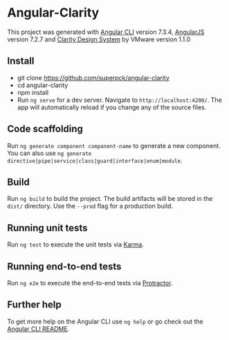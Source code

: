 # Angular-Clarity

This project was generated with [Angular CLI](https://github.com/angular/angular-cli) version 7.3.4, [AngularJS](https://angular.io/) version 7.2.7 and [Clarity Design System](https://vmware.github.io/clarity/news) by VMware version 1.1.0

## Install
- git clone https://github.com/superpck/angular-clarity
- cd angular-clarity
- npm install
- Run `ng serve` for a dev server. Navigate to `http://localhost:4200/`. The app will automatically reload if you change any of the source files.

## Code scaffolding

Run `ng generate component component-name` to generate a new component. You can also use `ng generate directive|pipe|service|class|guard|interface|enum|module`.

## Build

Run `ng build` to build the project. The build artifacts will be stored in the `dist/` directory. Use the `--prod` flag for a production build.

## Running unit tests

Run `ng test` to execute the unit tests via [Karma](https://karma-runner.github.io).

## Running end-to-end tests

Run `ng e2e` to execute the end-to-end tests via [Protractor](http://www.protractortest.org/).

## Further help

To get more help on the Angular CLI use `ng help` or go check out the [Angular CLI README](https://github.com/angular/angular-cli/blob/master/README.md).
